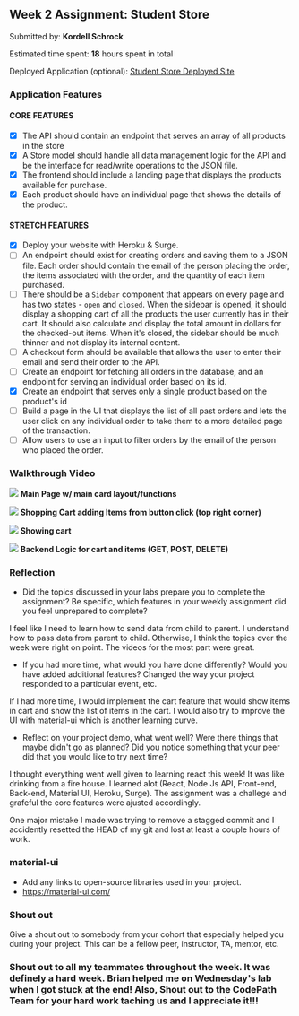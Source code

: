 
## Week 2 Assignment: Student Store

Submitted by: **Kordell Schrock**

Estimated time spent: **18** hours spent in total

Deployed Application (optional): [Student Store Deployed Site](https://codepath-student-store.surge.sh/)

### Application Features

#### CORE FEATURES

- [X] The API should contain an endpoint that serves an array of all products in the store
- [X] A Store model should handle all data management logic for the API and be the interface for read/write operations to the JSON file.
- [X] The frontend should include a landing page that displays the products available for purchase.
- [X] Each product should have an individual page that shows the details of the product.

#### STRETCH FEATURES

- [X] Deploy your website with Heroku & Surge. 
- [ ] An endpoint should exist for creating orders and saving them to a JSON file. Each order should contain the email of the person placing the order, the items associated with the order, and the quantity of each item purchased.
- [ ] There should be a `Sidebar` component that appears on every page and has two states - `open` and `closed`. When the sidebar is opened, it should display a shopping cart of all the products the user currently has in their cart. It should also calculate and display the total amount in dollars for the checked-out items. When it's closed, the sidebar should be much thinner and not display its internal content.
- [ ] A checkout form should be available that allows the user to enter their email and send their order to the API.
- [ ] Create an endpoint for fetching all orders in the database, and an endpoint for serving an individual order based on its id.
- [x] Create an endpoint that serves only a single product based on the product's id
- [ ] Build a page in the UI that displays the list of all past orders and lets the user click on any individual order to take them to a more detailed page of the transaction.
- [ ] Allow users to use an input to filter orders by the email of the person who placed the order.

### Walkthrough Video

![](https://media.giphy.com/media/wJTe6Qe1pEK8zYnmCX/giphy.gif)
**Main Page w/ main card layout/functions**

![](https://media.giphy.com/media/f4WCOGZcMOfyMBevT6/giphy.gif)
**Shopping Cart adding Items from button click (top right corner)**

![](https://media.giphy.com/media/P4sz7AUdSYbTSIGIOg/giphy.gif)
**Showing cart**

![](https://media.giphy.com/media/7NKPN6bo7BPwEwa1eK/giphy.gif)
**Backend Logic for cart and items (GET, POST, DELETE)**


### Reflection

* Did the topics discussed in your labs prepare you to complete the assignment? Be specific, which features in your weekly assignment did you feel unprepared to complete?

I feel like I need to learn how to send data from child to parent. I understand how to pass data from parent to child. Otherwise, I think the topics over the week were right on point. The videos for the most part were great. 

* If you had more time, what would you have done differently? Would you have added additional features? Changed the way your project responded to a particular event, etc.
  
If I had more time, I would implement the cart feature that would show items in cart and show the list of items in the cart. I would also try to improve the UI with material-ui which is another learning curve. 

* Reflect on your project demo, what went well? Were there things that maybe didn't go as planned? Did you notice something that your peer did that you would like to try next time?

I thought everything went well given to learning react this week! It was like drinking from a fire house. I learned alot (React, Node Js API, Front-end, Back-end, Material UI, Heroku, Surge). The assignment was a challege and grafeful the core features were ajusted accordingly. 

One major mistake I made was trying to remove a stagged commit and I accidently resetted the HEAD of my git and lost at least a couple hours of work. 

### material-ui

- Add any links to open-source libraries used in your project.
- https://material-ui.com/

### Shout out

Give a shout out to somebody from your cohort that especially helped you during your project. This can be a fellow peer, instructor, TA, mentor, etc.

### Shout out to all my teammates throughout the week. It was definely a hard week. Brian helped me on Wednesday's lab when I got stuck at the end! Also, Shout out to the CodePath Team for your hard work taching us and I appreciate it!!! 